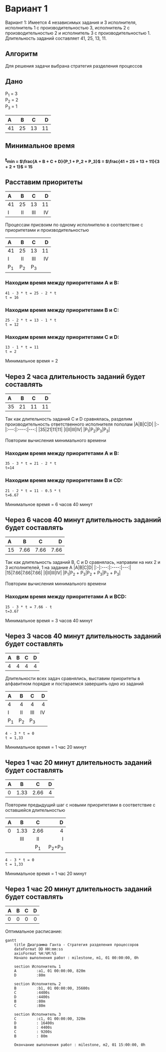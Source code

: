 # Вариант 1
Вариант 1:
Имеется 4 независимых задания и 3 исполнителя, исполнитель 1 с производительностью 3, исполнитель 2 с производительностью 2 и исполнитель 3 с производительностью 1. Длительность заданий составляет 41, 25, 13, 11.

## Алгоритм

Для решения задачи выбрана стратегия разделения процессов

## Дано

P<sub>1</sub>  = 3\
P<sub>2</sub> = 2\
P<sub>3</sub> = 1

|A|B|C|D|
|:-|:---:|:----:|---:|
|41|25|13|11|

## Минимальное время
### t<sub>min</sab> = $\frac{A + B + C + D}{P_1 + P_2 + P_3}$ = $\frac{41 + 25 + 13 + 11}{3 + 2 + 1}$ = 15

## Расставим приоритеты

|A|B|C|D|
|:-|:---:|:----:|---:| 
|41|25|13|11|
|I|II|III|IV|

Процессам присвоим по одному исполнителю в соответствие  с приоритетами и производительностью

|A|B|C|D|
|:-|:---:|:----:|---:| 
|41|25|13|11|
|I|II|III|IV|
|P<sub>1</sub>|P<sub>2</sub>|P<sub>3</sub>|| 



### Находим время между приоритетами А и В:

```
41 - 3 * t = 25 - 2 * t
t = 16 
```

### Находим время между приоритетами B и C:

```
25 - 2 * t = 13 - 1 * t
t = 12
```

### Находим время между приоритетами C и D:

```
13 - 1 * t = 11 
t = 2
```


Минимальное время = 2

## Через 2 часа длительность заданий будет составлять

|A|B|C|D|
|:-|:---:|:----:|---:|
|35|21|11|11|


Так как длительность заданий C и D сравнялась, разделим производительность ответственного исполнителя пополам
|A|B|C|D|
|:-|:---:|:----:|---:| 
|35|21|11|11|
|I|II|III|IV|
|P<sub>1</sub>|P<sub>2</sub>|P<sub>3</sub>|P<sub>3</sub>| 

Повторим вычисления минимального времени

### Находим время между приоритетами А и В:

```
35 - 3 * t = 21 - 2 * t
t=14
```

### Находим время между приоритетами B и CD:

```
21 - 2 * t = 11 - 0.5 * t
t=6.67
```
Минимальное время = 6 часов 40 минут

## Через 6 часов 40 минут длительность заданий будет составлять

|A|B|C|D|
|:-|:---:|:----:|---:|
|15|7.66|7.66|7.66|

Так как длительность заданий B, C и D сравнялась, направим на них 2 и 3 исполнителей, 1 на задание A
|A|B|C|D|
|:-|:---:|:----:|---:| 
|15|7.66|7.66|7.66|
|I|II|III|IV|
|P<sub>1</sub>|P<sub>2</sub> + P<sub>3</sub>|P<sub>2</sub> + P<sub>3</sub>|P<sub>2</sub> + P<sub>3</sub>| 

Повторим вычисления минимального времени

### Находим время между приоритетами А и ВCD:

```
15 - 3 * t = 7.66 - t
t=3.67
```

Минимальное время = 3 часов 40 минут

## Через 3 часов 40 минут длительность заданий будет составлять

|A|B|C|D|
|:-|:---:|:----:|---:|
|4|4|4|4|

Длительности всех задач сравнялись, выставим приоритеты в алфавитном порядке и постараемся завершить одно из заданий

|A|B|C|D|
|:-|:---:|:----:|---:| 
|4|4|4|4|
|I|II|III|IV|
|P<sub>1</sub>|P<sub>2</sub>|P<sub>3</sub>|| 

```
4 - 3 * t = 0
t = 1,33
```
Минимальное время = 1 час 20 минут

## Через 1 час 20 минут длительность заданий будет составлять

|A|B|C|D|
|:-|:---:|:----:|---:|
|0|1.33|2.66|4|

Повторим предыдущий шаг с новыми приоритетами в соответствие с оставшейся длительностью

|A|B|C|D|
|:-|:---:|:----:|---:| 
|0|1.33|2.66|4|
||III|II|I|
|||P<sub>1</sub>|P<sub>2</sub>+P<sub>3</sub>| 

```
4 - 3 * t = 0
t = 1,33
```
Минимальное время = 1 час 20 минут

## Через 1 час 20 минут длительность заданий будет составлять

|A|B|C|D|
|:-|:---:|:----:|---:|
|0|0|0|0|

Оптимальное расписание:

```mermaid
gantt
    title Диаграмма Ганта - Стратегия разделения процессоров
    dateFormat DD HH:mm:ss
    axisFormat %H:%M:%S
    Начало выполнения работ : milestone, m1, 01 00:00:00, 0h

    section Исполнитель 1
    A         :a1, 01 00:00:00, 820m
    D         :80m

    section Исполнитель 2
    B         :b1, 01 00:00:00, 35600s
    C         :4400s
    D         :4400s
    B         :80m
    C         :80m

    section Исполнитель 3
    C         :c1, 01 00:00:00, 320m
    D         : 16400s
    B         : 4400s
    C         : 9200s
    B         : 80m

    Окончание выполнения работ : milestone, m2, 01 15:00:00, 0h
```
